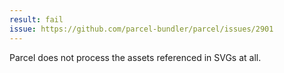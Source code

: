 ```yaml
---
result: fail
issue: https://github.com/parcel-bundler/parcel/issues/2901
---
```


Parcel does not process the assets referenced in SVGs at all.
